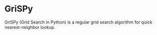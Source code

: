 # GriSPy
GriSPy (Grid Search in Python) is a regular grid search algorithm for quick nearest-neighbor lookup.
